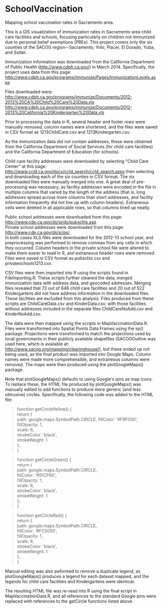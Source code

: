 SchoolVaccination
=================

Mapping school vaccination rates in Sacramento area.

This is a GIS visualization of immunization rates in Sacramento area child care facilities and schools, focusing particularly on children not immunized due to personal belief exemptions (PBEs).  This project covers only the six counties of the SACOG region--Sacramento, Yolo, Placer, El Dorado, Yuba, and Sutter.

Immunization information was downloaded from the California Department of Public Health (http://www.cdph.ca.gov/) in March 2014.  Specifically, the project uses data from this page: http://www.cdph.ca.gov/programs/immunize/Pages/ImmunizationLevels.aspx

Files downloaded were:  
http://www.cdph.ca.gov/programs/immunize/Documents/2012-2013%20CA%20Child%20Care%20Data.xls  
http://www.cdph.ca.gov/programs/immunize/Documents/2012-2013%20California%20Kindergarten%20Data.xls

Prior to processing the data in R, several header and footer rows were manually removed, column names were shortened, and the files were saved in CSV format as 1213ChildCare.csv and 1213Kindergarten.csv.

As the immunization data did not contain addresses, these were obtained from the California Department of Social Services (for child care facilities) and the California Department of Education (for schools).

Child care facility addresses were downloaded by selecting "Child Care Center" at this page: http://www.ccld.ca.gov/docs/ccld_search/ccld_search.aspx
then selecting and downloading each of the six counties in CSV format.  The six downloaded files were manually merged into one.  A great deal of pre-processing was necessary, as facility addresses were encoded in the file in multiple columns that varied by the length of the address (that is, long addresses spread across more columns than short addresses, and facility information frequently did not line up with column headers).  Extraneous cells were deleted in all applicable rows, so that columns lined up neatly.

Public school addresses were downloaded from this page: http://www.cde.ca.gov/ds/si/ds/pubschls.asp  
Private school addresses were downloaded from this page: http://www.cde.ca.gov/ds/si/ps/  
In both cases XLS files were downloaded for the 2012-13 school year, and preprocessing was performed to remove commas from any cells in which they occurred.  Column headers in the private school file were altered to make them easier to read in R, and extraneous header rows were removed.  Files were saved in CSV format as pubschls.csv and privateschools1213.csv.

CSV files were then imported into R using the scripts found in FileImporting.R.  These scripts further cleaned the data, merged immunization data with address data, and geocoded addresses.  Merging files revealed that 73 out of 646 child care facilities and 20 out of 522 Kindergartens did not have address information in the downloaded files.  These facilities are excluded from this analysis.  Files produced from these scripts are ChildCareData.csv and KinderData.csv, with those facilities without addresses included in the separate files ChildCareNoAdd.csv and KinderNoAdd.csv.

The data were then mapped using the scripts in MapVaccinationData.R.  Files were transformed into Spatial Points Data Frames using the sp() package.  Projections were transformed to match the projections used by local governments in their publicly available shapefiles (SACOGOutline was used here, which is available at: http://www.sacog.org/mapping/clearinghouse/), but these ended up not being used, as the final product was imported into Google Maps.  Column names were made more comprehensible, and extraneous columns were removed.  The maps were then produced using the plotGoogleMaps() package.

Note that plotGoogleMaps() defaults to using Google's pins as map icons.  To replace these, the HTML file produced by plotGoogleMaps() was manually edited to add functions to produce more generic (and less obtrusive) circles.  Specifically, the following code was added to the HTML file:

>  function getCircleYellow() {  
    return {  
      path: google.maps.SymbolPath.CIRCLE, 
      fillColor: '#F9F030',  
      fillOpacity: 1,  
      scale: 6,  
      strokeColor: 'black',  
      strokeWeight: 1  
    };  
  }  
  
>  function getCircleGreen() {  
    return {  
      path: google.maps.SymbolPath.CIRCLE,  
      fillColor: '#91CF60',  
      fillOpacity: 1,  
      scale: 6,  
      strokeColor: 'black',  
      strokeWeight: 1  
    };  
  } 
  
>  function getCircleRed() {  
    return {  
      path: google.maps.SymbolPath.CIRCLE,  
      fillColor: '#FC5050',  
      fillOpacity: 1,  
      scale: 6,  
      strokeColor: 'black',  
      strokeWeight: 1  
    };  
  }  

Manual editing was also peformed to remove a duplicate legend, as plotGoogleMaps() produces a legend for each dataset mapped, and the legends for child care facilities and Kindergartens were identical.

The resulting HTML file was re-read into R using the final script in MapVaccinationData.R, and all references to the standard Google pins were replaced with references to the getCircle functions listed above.

